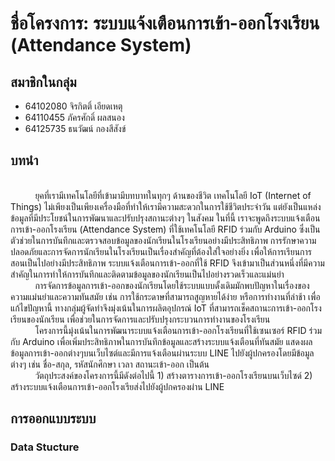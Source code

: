 # ชื่อโครงการ: ระบบแจ้งเตือนการเข้า-ออกโรงเรียน (Attendance System)
## สมาชิกในกลุ่ม
- 64102080 จิรกิตติ์ เอียดเหตุ 
- 64110455 ภัครศักดิ์ ผลสนอง 
- 64125735 ธนวัฒน์ กองสีสังข์
## บทนำ
<br>&nbsp;&nbsp;&nbsp;&nbsp;&nbsp;&nbsp;&nbsp;&nbsp;&nbsp;&nbsp;ยุคที่เรามีเทคโนโลยีที่เข้ามามีบทบาทในทุกๆ ด้านของชีวิต เทคโนโลยี IoT (Internet of Things) ไม่เพียงเป็นเพียงเครื่องมือที่ทำให้เรามีความสะดวกในการใช้ชีวิตประจำวัน แต่ยังเป็นแหล่งข้อมูลที่มีประโยชน์ในการพัฒนาและปรับปรุงสถานะต่างๆ ในสังคม ในที่นี้ เราจะพูดถึงระบบแจ้งเตือนการเข้า-ออกโรงเรียน (Attendance System) ที่ใช้เทคโนโลยี RFID ร่วมกับ Arduino ซึ่งเป็นตัวช่วยในการบันทึกและตรวจสอบข้อมูลของนักเรียนในโรงเรียนอย่างมีประสิทธิภาพ การรักษาความปลอดภัยและการจัดการนักเรียนในโรงเรียนเป็นเรื่องสำคัญที่ต้องใส่ใจอย่างยิ่ง เพื่อให้การเรียนการสอนเป็นไปอย่างมีประสิทธิภาพ ระบบแจ้งเตือนการเข้า-ออกที่ใช้ RFID จึงเข้ามาเป็นส่วนหนึ่งที่มีความสำคัญในการทำให้การบันทึกและติดตามข้อมูลของนักเรียนเป็นไปอย่างรวดเร็วและแม่นยำ
<br>&nbsp;&nbsp;&nbsp;&nbsp;&nbsp;&nbsp;&nbsp;&nbsp;&nbsp;&nbsp;การจัดการข้อมูลการเข้า-ออกของนักเรียนโดยใช้ระบบแบบดั้งเดิมมักพบปัญหาในเรื่องของความแม่นยำและความทันสมัย เช่น การใช้กระดาษที่สามารถสูญหายได้ง่าย หรือการทำงานที่ล่าช้า เพื่อแก้ไขปัญหานี้ ทางกลุ่มผู้จัดทำจึงมุ่งเน้นในการผลิตอุปกรณ์ IoT ที่สามารถเช็คสถานะการเข้า-ออกโรงเรียนของนักเรียน เพื่อช่วยในการจัดการและปรับปรุงกระบวนการทำงานของโรงเรียน
<br>&nbsp;&nbsp;&nbsp;&nbsp;&nbsp;&nbsp;&nbsp;&nbsp;&nbsp;&nbsp;โครงการนี้มุ่งเน้นในการพัฒนาระบบแจ้งเตือนการเข้า-ออกโรงเรียนที่ใช้เซนเซอร์ RFID ร่วมกับ Arduino เพื่อเพิ่มประสิทธิภาพในการบันทึกข้อมูลและสร้างระบบแจ้งเตือนที่ทันสมัย แสดงผลข้อมูลการเข้า-ออกต่างๆบนเว็บไซต์และมีการแจ้งเตือนผ่านระบบ LINE ไปยังผู้ปกครองโดยมีข้อมูลต่างๆ เช่น ชื่อ-สกุล, รหัสนักศึกษา เวลา สถานะเข้า-ออก เป็นต้น
<br>&nbsp;&nbsp;&nbsp;&nbsp;&nbsp;&nbsp;&nbsp;&nbsp;&nbsp;&nbsp;วัตถุประสงค์ของโครงการนี้มีดังต่อไปนี้ 1) สร้างตารางการเข้า-ออกโรงเรียนบนเว็บไซด์ 2) สร้างระบบแจ้งเตือนการเข้า-ออกโรงเรียส่งไปยังผู้ปกครองผ่าน LINE
## การออกแบบระบบ

### Data Stucture
